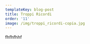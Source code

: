 ```yaml
---
templateKey: blog-post
title: Troppi Ricordi
order: '11'
image: /img/troppi_ricordi-copia.jpg
---
```

fhfhfhhf
